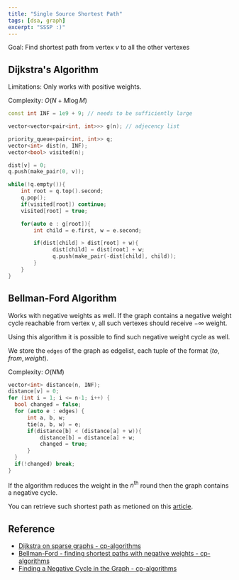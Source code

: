 ```yaml
---
title: "Single Source Shortest Path"
tags: [dsa, graph]
excerpt: "SSSP :)"
---
```


Goal: Find shortest path from vertex $v$ to all the other vertexes

## Dijkstra's Algorithm
Limitations: Only works with positive weights.

Complexity: $O(N + M \log M)$
```cpp
const int INF = 1e9 + 9; // needs to be sufficiently large

vector<vector<pair<int, int>>> g(n); // adjecency list

priority_queue<pair<int, int>> q;
vector<int> dist(n, INF);
vector<bool> visited(n);

dist[v] = 0;
q.push(make_pair(0, v));

while(!q.empty()){
    int root = q.top().second;
    q.pop();
    if(visited[root]) continue;
    visited[root] = true;

    for(auto e : g[root]){
        int child = e.first, w = e.second;

        if(dist[child] > dist[root] + w){
              dist[child] = dist[root] + w;
              q.push(make_pair(-dist[child], child));
        }
    }
}
```

## Bellman-Ford Algorithm
Works with negative weights as well. If the graph contains a negative weight cycle reachable from vertex $v$, all such vertexes should receive $-\infty$ weight.

Using this algorithm it is possible to find such negative weight cycle as well. 

We store the `edges` of the graph as edgelist, each tuple of the format $(to, from, weight)$.

Complexity: $O(N M)$
```cpp
vector<int> distance(n, INF);
distance[v] = 0;
for (int i = 1; i <= n-1; i++) {
  bool changed = false;
  for (auto e : edges) {
      int a, b, w;
      tie(a, b, w) = e;
      if(distance[b] < (distance[a] + w)){
          distance[b] = distance[a] + w;
          changed = true;
      }
  }
  if(!changed) break;
}
```
If the algorithm reduces the weight in the $n^{\text{th}}$ round then the graph contains a negative cycle.

You can retrieve such shortest path as metioned on this [article](https://cp-algorithms.com/graph/bellman_ford.html#retrieving-path).

## Reference
* [Dijkstra on sparse graphs - cp-algorithms](https://cp-algorithms.com/graph/dijkstra_sparse.html)
* [Bellman-Ford - finding shortest paths with negative weights - cp-algorithms](https://cp-algorithms.com/graph/bellman_ford.html)
* [Finding a Negative Cycle in the Graph - cp-algorithms](https://cp-algorithms.com/graph/finding-negative-cycle-in-graph.html)

